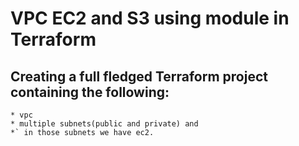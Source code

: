 # VPC EC2 and S3 using module in Terraform

## Creating a full fledged Terraform project containing the following:
    * vpc
    * multiple subnets(public and private) and 
    *` in those subnets we have ec2.



